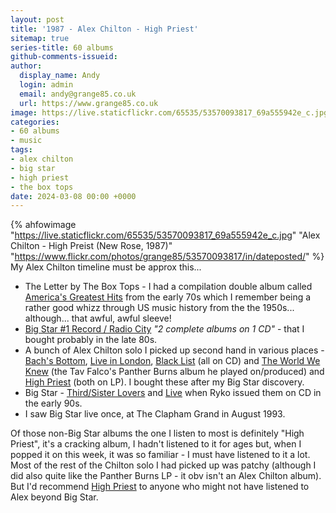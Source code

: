 ```yaml
---
layout: post
title: '1987 - Alex Chilton - High Priest'
sitemap: true
series-title: 60 albums 
github-comments-issueid:
author:
  display_name: Andy
  login: admin
  email: andy@grange85.co.uk
  url: https://www.grange85.co.uk
image: https://live.staticflickr.com/65535/53570093817_69a555942e_c.jpg
categories:
- 60 albums
- music
tags:
- alex chilton
- big star
- high priest
- the box tops
date: 2024-03-08 00:00 +0000
---
```

{% ahfowimage "https://live.staticflickr.com/65535/53570093817_69a555942e_c.jpg" "Alex Chilton - High Preist (New Rose, 1987)" "https://www.flickr.com/photos/grange85/53570093817/in/dateposted/" %}
My Alex Chilton timeline must be approx this...

 - The Letter by The Box Tops - I had a compilation double album called [America's Greatest Hits](https://www.discogs.com/master/1372695-Various-Americas-Greatest-Hits) from the early 70s which I remember being a rather good whizz through US music history from the the 1950s... although... that awful, awful sleeve!
 - [Big Star #1 Record / Radio City](https://www.discogs.com/release/6118796-Big-Star-1-Record-Radio-City) _"2 complete albums on 1 CD"_ - that I bought probably in the late 80s.
 - A bunch of Alex Chilton solo I picked up second hand in various places - [Bach's Bottom](https://www.discogs.com/master/289142-Alex-Chilton-Bachs-Bottom), [Live in London](https://www.discogs.com/master/102085-Alex-Chilton-Live-In-London), [Black List](https://www.discogs.com/master/182946-Alex-Chilton-Black-List) (all on CD) and [The World We Knew](https://www.discogs.com/master/102537-Tav-Falcos-Panther-Burns-The-World-We-Knew) (the Tav Falco's Panther Burns album he played on/produced) and [High Priest](https://www.discogs.com/master/102084-Alex-Chilton-High-Priest) (both on LP). I bought these after my Big Star discovery.
 - Big Star - [Third/Sister Lovers](https://www.discogs.com/release/8073087-Big-Star-Third-Sister-Lovers) and [Live](https://www.discogs.com/master/315988-Big-Star-Live) when Ryko issued them on CD in the early 90s.
 - I saw Big Star live once, at The Clapham Grand in August 1993.

Of those non-Big Star albums the one I listen to most is definitely "High Priest", it's a cracking album, I hadn't listened to it for ages but, when I popped it on this week, it was so familiar - I must have listened to it a lot. Most of the rest of the Chilton solo I had picked up was patchy (although I did also quite like the Panther Burns LP - it obv isn't an Alex Chilton album). But I'd recommend [High Priest](https://alexchilton.bandcamp.com/album/high-priest) to anyone who might not have listened to Alex beyond Big Star.


